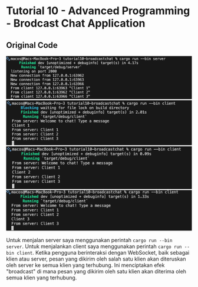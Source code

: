 # Tutorial 10 - Advanced Programming - Brodcast Chat Application

## Original Code

<img src="images/tutorial10-server.png">
<img src="images/tutorial10-client1.png">
<img src="images/tutorial10-client2.png">
<img src="images/tutorial10-client3.png">



Untuk menjalan server saya menggunakan perintah `cargo run --bin server`. Untuk menjalankan client saya menggunakan perintah `cargo run --bin client`. Ketika pengguna berinteraksi dengan WebSocket, baik sebagai klien atau server, pesan yang dikirim oleh salah satu klien akan diteruskan oleh server ke semua klien yang terhubung. Ini menciptakan efek "broadcast" di mana pesan yang dikirim oleh satu klien akan diterima oleh semua klien yang terhubung.
